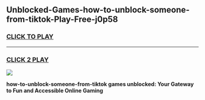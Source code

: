 
## Unblocked-Games-how-to-unblock-someone-from-tiktok-Play-Free-j0p58
<h3>
<a href="https://premium76.site?title=how-to-unblock-someone-from-tiktok&ref=10A">CLICK TO PLAY</a></h3>
<hr>

<h3>
<a href="https://premium76.site?title=how-to-unblock-someone-from-tiktok&ref=10A">CLICK 2 PLAY</a>
  
</h3>

<a href="https://premium76.site?title=how-to-unblock-someone-from-tiktok&ref=10A"><img src="https://clearcache.store/games.png"></a>


**how-to-unblock-someone-from-tiktok games unblocked: Your Gateway to Fun and Accessible Online Gaming**
